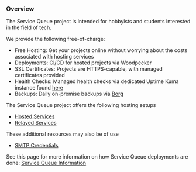 ### Overview
The Service Queue project is intended for hobbyists and students interested in the field of tech. 

We provide the following free-of-charge:
- Free Hosting: Get your projects online without worrying about the costs associated with hosting services  
- Deployments: CI/CD for hosted projects via Woodpecker
- SSL Certificates: Projects are HTTPS-capable, with managed certificates provided
- Health Checks: Managed health checks via dedicated Uptime Kuma instance found [here](https://stats.06222001.xyz/status/all)
- Backups: Daily on-premise backups via [Borg](https://www.borgbackup.org/)

The Service Queue project offers the following hosting setups
- [Hosted Services](Hosted%20Services.md)
- [Relayed Services](Relayed%20Services.md)

These additional resources may also be of use
- [SMTP Credentials](SMTP%20Credentials.md)

See this page for more information on how Service Queue deployments are done: [Service Queue Information](Service%20Queue%20Information.md)